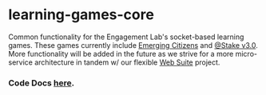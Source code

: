 # learning-games-core
Common functionality for the Engagement Lab's socket-based learning games. These games currently include [Emerging Citizens](https://github.com/engagementgamelab/emerging-citizens) and [@Stake v3.0](https://github.com/engagementgamelab/at-stake-v3). More functionality will be added in the future as we strive for a more micro-service architecture in tandem w/ our flexible [Web Suite](https://github.com/engagementgamelab/EL-Website) project.

### Code Docs [here](https://github.com/engagementgamelab/learning-games-core/blob/master/DOCS.md).